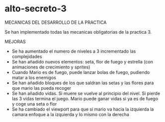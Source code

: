 # alto-secreto-3

MECANICAS DEL DESARROLLO DE LA PRACTICA

Se han implementado todas las mecanicas obligatorias de la practica 3.

MEJORAS

- Se ha aumentado el numero de niveles a 3 incrementado las complejidades
- Se han añadido nuevos elementos: seta, flor de fuego y estrella (con animaciones de crecimiento y sprites)
- Cuando Mario es de fuego, puede lanzar bolas de fuego, pudiendo matar a los enemigos
- Se han añadido bloques de los que saldran las setas y las flores para que mario las pueda recoger
- Se han añadido vidas. Si muere se vuelve al principio del nivel. Si pierde las 3 vidas termina el juego. Mario puede ganar vidas si ya es de fuego y coge una seta o flor
- Se ha cambiado el viewport para que si mario va hacia la izquierda la camara enfoque a la izquierda y lo mismo con la derecha
